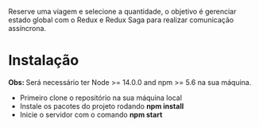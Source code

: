 Reserve uma viagem e selecione a quantidade, o objetivo é gerenciar estado global com o Redux e Redux Saga para realizar comunicação assíncrona.



<h1>Instalação</h1>

<strong>Obs: </strong> Será necessário ter Node >= 14.0.0 and npm >= 5.6 na sua máquina.

<ul>
  <li>Primeiro clone o repositório na sua máquina local</li>
  <li>Instale os pacotes do projeto rodando <strong>npm install</strong></li>
  <li>Inicie o servidor com o comando <strong>npm start</strong></li>
</ul>


